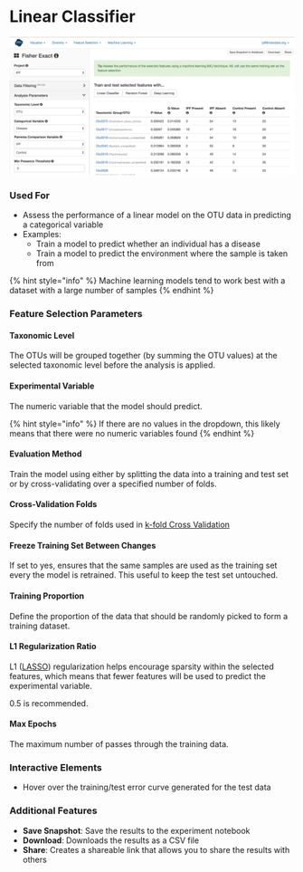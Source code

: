 # Linear Classifier

![](.gitbook/assets/image%20%2828%29.png)

### Used For

* Assess the performance of a linear model on the OTU data in predicting a categorical variable
* Examples: 
  * Train a model to predict whether an individual has a disease
  * Train a model to predict the environment where the sample is taken from

{% hint style="info" %}
Machine learning models tend to work best with a dataset with a large number of samples
{% endhint %}

### Feature Selection Parameters

#### Taxonomic Level

The OTUs will be grouped together \(by summing the OTU values\) at the selected taxonomic level before the analysis is applied.

#### Experimental Variable

The numeric variable that the model should predict. 

{% hint style="info" %}
If there are no values in the dropdown, this likely means that there were no numeric variables found
{% endhint %}

#### Evaluation Method

Train the model using either by splitting the data into a training and test set or by cross-validating over a specified number of folds.

#### Cross-Validation Folds

Specify the number of folds used in [k-fold Cross Validation](https://scikit-learn.org/0.16/modules/generated/sklearn.cross_validation.KFold.html)

#### Freeze Training Set Between Changes

If set to yes, ensures that the same samples are used as the training set every the model is retrained. This useful to keep the test set untouched. 

#### Training Proportion

Define the proportion of the data that should be randomly picked to form a training dataset. 

#### L1 Regularization Ratio

L1 \([LASSO](https://en.wikipedia.org/wiki/Lasso_%28statistics%29)\) regularization helps encourage sparsity within the selected features, which means that fewer features will be used to predict the experimental variable. 

0.5 is recommended.

#### Max Epochs

The maximum number of passes through the training data. 

### Interactive Elements

* Hover over the training/test error curve generated for the test data

### Additional Features

* **Save Snapshot**: Save the results to the experiment notebook
* **Download**: Downloads the results as a CSV file
* **Share**: Creates a shareable link that allows you to share the results with others

